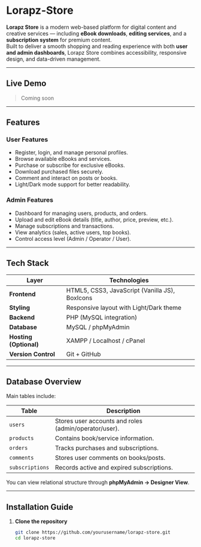 # Lorapz-Store

**Lorapz Store** is a modern web-based platform for digital content and creative services — including **eBook downloads**, **editing services**, and a **subscription system** for premium content.  
Built to deliver a smooth shopping and reading experience with both **user and admin dashboards**, Lorapz Store combines accessibility, responsive design, and data-driven management.

---

## Live Demo
> Coming soon  

---

## Features

### User Features
- Register, login, and manage personal profiles.
- Browse available eBooks and services.
- Purchase or subscribe for exclusive eBooks.
- Download purchased files securely.
- Comment and interact on posts or books.
- Light/Dark mode support for better readability.

### Admin Features
- Dashboard for managing users, products, and orders.
- Upload and edit eBook details (title, author, price, preview, etc.).
- Manage subscriptions and transactions.
- View analytics (sales, active users, top books).
- Control access level (Admin / Operator / User).

---

## Tech Stack

| Layer | Technologies |
|-------|---------------|
| **Frontend** | HTML5, CSS3, JavaScript (Vanilla JS), BoxIcons |
| **Styling** | Responsive layout with Light/Dark theme |
| **Backend** | PHP (MySQL integration) |
| **Database** | MySQL / phpMyAdmin |
| **Hosting (Optional)** | XAMPP / Localhost / cPanel |
| **Version Control** | Git + GitHub |

---

## Database Overview

Main tables include:

| Table | Description |
|--------|--------------|
| `users` | Stores user accounts and roles (admin/operator/user). |
| `products` | Contains book/service information. |
| `orders` | Tracks purchases and subscriptions. |
| `comments` | Stores user comments on books/posts. |
| `subscriptions` | Records active and expired subscriptions. |

You can view relational structure through **phpMyAdmin → Designer View**.

---

## Installation Guide

1. **Clone the repository**
   ```bash
   git clone https://github.com/yourusername/lorapz-store.git
   cd lorapz-store
